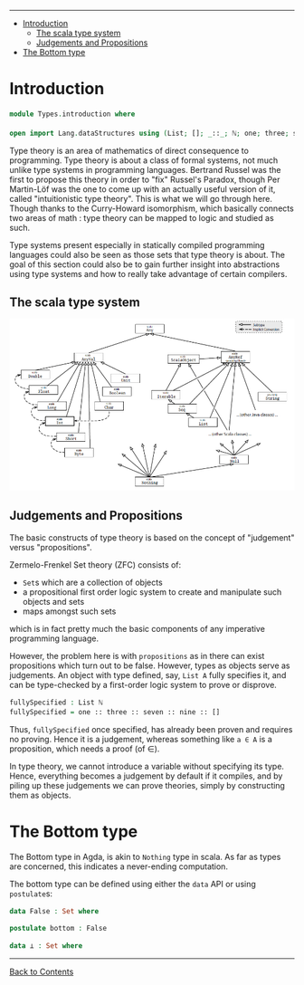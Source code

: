 <!-- START doctoc generated TOC please keep comment here to allow auto update -->
<!-- DON'T EDIT THIS SECTION, INSTEAD RE-RUN doctoc TO UPDATE -->
****

- [Introduction](#introduction)
  - [The scala type system](#the-scala-type-system)
  - [Judgements and Propositions](#judgements-and-propositions)
- [The Bottom type](#the-bottom-type)

<!-- END doctoc generated TOC please keep comment here to allow auto update -->


# Introduction

```agda
module Types.introduction where

open import Lang.dataStructures using (List; []; _::_; ℕ; one; three; seven; nine)
```

Type theory is an area of mathematics of direct consequence to programming. Type theory is about a class of formal systems, not much unlike type systems in programming languages. Bertrand Russel was the first to propose this theory in order to "fix" Russel's Paradox, though Per Martin-Löf was the one to come up with an actually useful version of it, called "intuitionistic type theory". This is what we will go through here. Though thanks to the Curry-Howard isomorphism, which basically connects two areas of math : type theory can be mapped to logic and studied as such.

Type systems present especially in statically compiled programming languages could also be seen as those sets that type theory is about. The goal of this section could also be to gain further insight into abstractions using type systems and how to really take advantage of certain compilers.


## The scala type system

![scala-type-system](./scala-type-system.png)

## Judgements and Propositions

The basic constructs of type theory is based on the concept of "judgement" versus "propositions".

Zermelo-Frenkel Set theory (ZFC) consists of:

- `Set`s which are a collection of objects
- a propositional first order logic system to create and manipulate such objects and sets
- maps amongst such sets

which is in fact pretty much the basic components of any imperative programming language.

However, the problem here is with `propositions` as in there can exist propositions which turn out to be false. However, types as objects serve as judgements. An object with type defined, say, `List A` fully specifies it, and can be type-checked by a first-order logic system to prove or disprove.

```agda
fullySpecified : List ℕ
fullySpecified = one :: three :: seven :: nine :: []
```

Thus, `fullySpecified` once specified, has already been proven and requires no proving. Hence it is a judgement, whereas something like `a ∈ A` is a proposition, which needs a proof (of ∈).

In type theory, we cannot introduce a variable without specifying its type. Hence, everything becomes a judgement by default if it compiles, and by piling up these judgements we can prove theories, simply by constructing them as objects.


# The Bottom type

The Bottom type in Agda, is akin to `Nothing` type in scala. As far as types are concerned, this indicates a never-ending computation.

The bottom type can be defined using either the `data` API or using `postulate`s:

```agda
data False : Set where
```

```agda
postulate bottom : False
```

```agda
data ⟂ : Set where
```

****
[Back to Contents](./contents.html)
